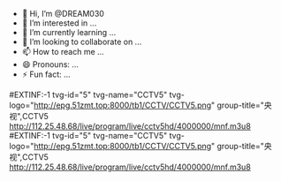 - 👋 Hi, I’m @DREAM030
- 👀 I’m interested in ...
- 🌱 I’m currently learning ...
- 💞️ I’m looking to collaborate on ...
- 📫 How to reach me ...
- 😄 Pronouns: ...
- ⚡ Fun fact: ...

<!---
DREAM030/DREAM030 is a ✨ special ✨ repository because its `README.md` (this file) appears on your GitHub profile.
You can click the Preview link to take a look at your changes.
--->
#EXTINF:-1 tvg-id="5" tvg-name="CCTV5" tvg-logo="http://epg.51zmt.top:8000/tb1/CCTV/CCTV5.png" group-title="央视",CCTV5
http://112.25.48.68/live/program/live/cctv5hd/4000000/mnf.m3u8
#EXTINF:-1 tvg-id="5" tvg-name="CCTV5" tvg-logo="http://epg.51zmt.top:8000/tb1/CCTV/CCTV5.png" group-title="央视",CCTV5
http://112.25.48.68/live/program/live/cctv5hd/4000000/mnf.m3u8
